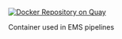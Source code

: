 [![Docker Repository on Quay](https://quay.io/repository/kwevers/ems-python36/status "Docker Repository on Quay")](https://quay.io/repository/kwevers/ems-python36)

Container used in EMS pipelines
